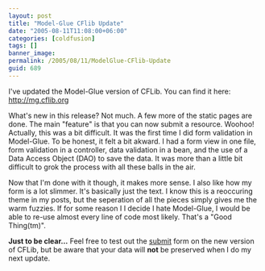 ```yaml
---
layout: post
title: "Model-Glue CFlib Update"
date: "2005-08-11T11:08:00+06:00"
categories: [coldfusion]
tags: []
banner_image: 
permalink: /2005/08/11/ModelGlue-CFlib-Update
guid: 689
---
```


I've updated the Model-Glue version of CFLib. You can find it here: <a href="http://mg.cflib.org">http://mg.cflib.org</a>

What's new in this release? Not much. A few more of the static pages are done. The main "feature" is that you can now submit a resource. Woohoo! Actually, this was a bit difficult. It was the first time I did form validation in Model-Glue. To be honest, it felt a bit akward. I had a form view in one file, form validation in a controller, data validation in a bean, and the use of a Data Access Object (DAO) to save the data. It was more than a little  bit difficult to grok the process with all these balls in the air.

Now that I'm done with it though, it makes more sense. I also like how my form is a lot slimmer. It's basically just the text.  I know this is a reoccuring theme in my posts, but the seperation of all the pieces simply gives me the warm fuzzies. If for some reason I I decide I hate Model-Glue, I would be able to re-use almost every line of code most likely. That's a "Good Thing(tm)".

<b>Just to be clear...</b> Feel free to test out the <a href="http://mg.cflib.org/submit">submit</a> form on the new version of CFLib, but be aware that your data will <b>not</b> be preserved when I do my next update.